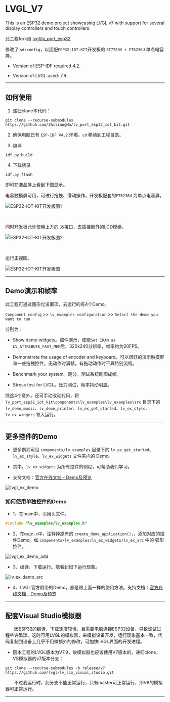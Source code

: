 # LVGL_V7

This is an ESP32 demo project showcasing LVGL v7 with support for several display controllers and touch controllers.

此工程fork自 [lvgl/lv_port_esp32](https://github.com/lvgl/lv_port_esp32)

修改了 `sdkconfig`，以适配`ESP32-IOT-KIT`开发板的 `ST7789V + FT6236U` 单点电容屏。

- Version of ESP-IDF required 4.2. 

- Version of LVGL used: 7.9.

***

## 如何使用

1. 递归clone本代码：
```
git clone --recurse-submodules https://github.com/ZhiliangMa/lv_port_esp32_iot_kit.git
```

2. 确保电脑已有 `ESP-IDF V4.2` 环境，`cd` 移动到工程目录。

3. 编译
```
idf.py build
```

4. 下载烧录
```
idf.py flash
```

即可在液晶屏上看到下图显示。

电容触摸屏可用，可进行拖拽、滑动操作，开发板配套的`FT6236U` 为单点电容屏。

![ESP32-IOT-KIT开发板图1](images/ESP32-IOT-KIT-LVGL_1.png)

<br/>

同时开发板允许使用上方的 `J5`接口，去插接额外的LCD模组。

![ESP32-IOT-KIT开发板图2](images/ESP32-IOT-KIT-LVGL_2.png)

<br/>

运行正视图。

![ESP32-IOT-KIT开发板图](images/ESP32-IOT-KIT.jpg)

***

## Demo演示和帧率

此工程可通过图形化设置项，去运行的有4个Demo。

`Component config` >> `lv_examples configuration` >> `Select the demo you want to run`

分别为：
- Show demo widgets。控件演示，使能`Set IRAM as LV_ATTRIBUTE_FAST_MEM`后，320x240分辨率，帧率约为20FPS。

- Demonstrate the usage of encoder and keyboard。可以很好的演示触摸屏和一些拖拽控件，无动作时满帧，有拖动动作时不算特别流畅。

- Benchmark your system。跑分，测试系统刷图成绩。

- Stress test for LVGL。压力测试，帧率抖动明显。


除这4个意外，还可手动改动代码，将 `lv_port_esp32_iot_kit\components\lv_examples\lv_examples\src` 目录下的 `lv_demo_music`、`lv_demo_printer`、`lv_ex_get_started`、`lv_ex_style`、`lv_ex_widgets` 导入运行。


***

## 更多控件的Demo

- 更多例程可见 `components/lv_examples` 目录下的 `lv_ex_get_started`、`lv_ex_style`、`lv_ex_widgets` 文件夹内的 Demo。

- 其中，`lv_ex_widgets` 为所有控件的例程，可帮助我们学习。

- 支持文档：[官方在线文档 - Demo及预览](https://docs.lvgl.io/master/examples.html#a-button-with-a-label-and-react-on-click-event)

![lvgl_ex_demo](../image/lvgl_ex_demo.jpg)

### 如何使用单独控件的Demo

- 1、在main中，引用头文件。

```c
#include "lv_examples/lv_examples.h"
```

- 2、在`main.c`中，注释掉原有的 `create_demo_application();`，添加对应的控件Demo。如 `components/lv_examples/lv_ex_widgets/lv_ex_arc` 中的 弧形控件。

![lvgl_ex_demo_add](../image/lvgl_ex_demo_add.jpg)

- 3、编译、下载运行。能看到如下运行现象。

![lv_ex_demo_arc](../image/lv_ex_demo_arc.jpg)

- 4、LVGL官方附带的Demo，都是跟上面一样的使用方法。支持文档：[官方在线文档 - Demo及预览](https://docs.lvgl.io/master/examples.html#a-button-with-a-label-and-react-on-click-event)


***

## 配套Visual Studio模拟器

&emsp;&emsp;因ESP32的编译、下载速度较慢，且需要电脑连接ESP32设备，导致调试过程些许繁琐。这时可用LVGL的模拟器，来模拟设备开发，运行现象基本一致，代码复制到设备上几乎不用做额外的修改，可加快LVGL界面的开发进程。

- 因本工程的LVGL版本为V7.9，故模拟器也应该使用V7版本的。递归clone，VS模拟器的v7版本分支：
```
git clone --recurse-submodules -b release/v7 https://github.com/lvgl/lv_sim_visual_studio.git
```

&emsp;&emsp;不过我运行时，此分支不能正常运行，只有master可正常运行，即V8的模拟器可正常运行。

***